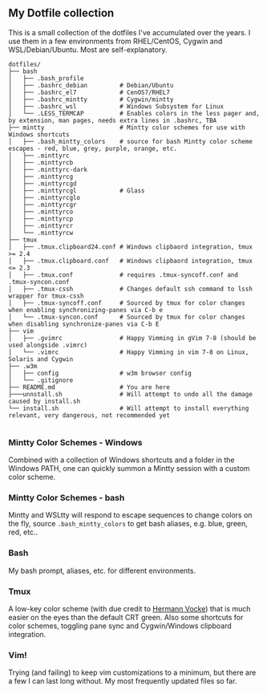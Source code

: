 ## My Dotfile collection ##

This is a small collection of the dotfiles I've accumulated over the years. I use them in a few environments from RHEL/CentOS, Cygwin and WSL/Debian/Ubuntu. Most are self-explanatory. 

```
dotfiles/                      
├── bash                       
│   ├── .bash_profile          
│   ├── .bashrc_debian         # Debian/Ubuntu
│   ├── .bashrc_el7            # CenOS7/RHEL7
│   ├── .bashrc_mintty         # Cygwin/mintty
│   ├── .bashrc_wsl            # Windows Subsystem for Linux
│   └── .LESS_TERMCAP          # Enables colors in the less pager and, by extension, man pages, needs extra lines in .bashrc, TBA
├── mintty                     # Mintty color schemes for use with Windows shortcuts
│   ├── .bash_mintty_colors    # source for bash Mintty color scheme escapes - red, blue, grey, purple, orange, etc.
│   ├── .minttyrc              
│   ├── .minttyrcb             
│   ├── .minttyrc-dark         
│   ├── .minttyrcg             
│   ├── .minttyrcgd            
│   ├── .minttyrcgl            # Glass
│   ├── .minttyrcglo           
│   ├── .minttyrcgr            
│   ├── .minttyrco             
│   ├── .minttyrcp             
│   ├── .minttyrcr             
│   └── .minttyrcw             
├── tmux                       
│   ├── .tmux.clipboard24.conf # Windows clipbaord integration, tmux >= 2.4
│   ├── .tmux.clipboard.conf   # Windows clipbaord integration, tmux <= 2.3
│   ├── .tmux.conf             # requires .tmux-syncoff.conf and .tmux-syncon.conf
│   ├── .tmux-cssh             # Changes default ssh command to lssh wrapper for tmux-cssh
│   ├── .tmux-syncoff.conf     # Sourced by tmux for color changes when enabling synchronizing-panes via C-b e
│   └── .tmux-syncon.conf      # Sourced by tmux for color changes when disabling synchronize-panes via C-b E
├── vim                        
│   ├── .gvimrc                # Happy Vimming in gVim 7-8 (should be used alongside .vimrc)
│   └── .vimrc                 # Happy Vimming in vim 7-8 on Linux, Solaris and Cygwin
├── .w3m                       
│   ├── config                 # w3m browser config
│   └── .gitignore
├── README.md                  # You are here
├───unnstall.sh                # Will attempt to undo all the damage caused by install.sh
└── install.sh                 # Will attempt to install everything relevant, very dangerous, not recommended yet


```

### Mintty Color Schemes - Windows ###

Combined with a collection of Windows shortcuts and a folder in the Windows PATH, one can quickly summon a Mintty session with a custom color scheme.

### Mintty Color Schemes - bash ###
Mintty and WSLtty will respond to escape sequences to change colors on the fly, source `.bash_mintty_colors` to get bash aliases, e.g. blue, green, red, etc..

### Bash ###
My bash prompt, aliases, etc. for different environments.

### Tmux ###
A low-key color scheme (with due credit to [Hermann Vocke](http://www.hamvocke.com/blog/a-guide-to-customizing-your-tmux-conf)) that is much easier on the eyes than the default CRT green. Also some shortcuts for color schemes, toggling pane sync and Cygwin/Windows clipboard integration.

### Vim! ###
Trying (and failing) to keep vim customizations to a minimum, but there are a few I can last long without. My most frequently updated files so far.
